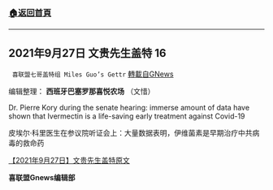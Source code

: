 ###  [:house:返回首頁](https://github.com/ourhimalayas/txt)
---


## 2021年9月27日 文贵先生盖特 16
` 喜联盟七哥盖特组 Miles Guo’s Gettr` [轉載自GNews](https://gnews.org/zh-hans/1560261/)

编辑整理： **西班牙巴塞罗那喜悦农场** （文惜）

Dr. Pierre Kory during the senate hearing: immerse amount of data have shown that Ivermectin is a life-saving early treatment against Covid-19

皮埃尔·科里医生在参议院听证会上：大量数据表明，伊维菌素是早期治疗中共病毒的救命药

[【2021年9月27日】文贵先生盖特原文](https://gettr.com/post/pcfohw3a28)

**喜联盟Gnews编辑部**
